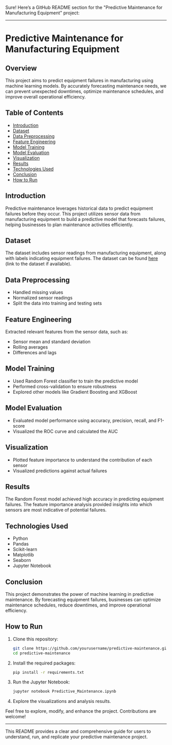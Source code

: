 Sure! Here’s a GitHub README section for the "Predictive Maintenance for Manufacturing Equipment" project:

---

# Predictive Maintenance for Manufacturing Equipment

## Overview

This project aims to predict equipment failures in manufacturing using machine learning models. By accurately forecasting maintenance needs, we can prevent unexpected downtimes, optimize maintenance schedules, and improve overall operational efficiency.

## Table of Contents

- [Introduction](#introduction)
- [Dataset](#dataset)
- [Data Preprocessing](#data-preprocessing)
- [Feature Engineering](#feature-engineering)
- [Model Training](#model-training)
- [Model Evaluation](#model-evaluation)
- [Visualization](#visualization)
- [Results](#results)
- [Technologies Used](#technologies-used)
- [Conclusion](#conclusion)
- [How to Run](#how-to-run)

## Introduction

Predictive maintenance leverages historical data to predict equipment failures before they occur. This project utilizes sensor data from manufacturing equipment to build a predictive model that forecasts failures, helping businesses to plan maintenance activities efficiently.

## Dataset

The dataset includes sensor readings from manufacturing equipment, along with labels indicating equipment failures. The dataset can be found [here](#) (link to the dataset if available).

## Data Preprocessing

- Handled missing values
- Normalized sensor readings
- Split the data into training and testing sets

## Feature Engineering

Extracted relevant features from the sensor data, such as:

- Sensor mean and standard deviation
- Rolling averages
- Differences and lags

## Model Training

- Used Random Forest classifier to train the predictive model
- Performed cross-validation to ensure robustness
- Explored other models like Gradient Boosting and XGBoost

## Model Evaluation

- Evaluated model performance using accuracy, precision, recall, and F1-score
- Visualized the ROC curve and calculated the AUC

## Visualization

- Plotted feature importance to understand the contribution of each sensor
- Visualized predictions against actual failures

## Results

The Random Forest model achieved high accuracy in predicting equipment failures. The feature importance analysis provided insights into which sensors are most indicative of potential failures.

## Technologies Used

- Python
- Pandas
- Scikit-learn
- Matplotlib
- Seaborn
- Jupyter Notebook

## Conclusion

This project demonstrates the power of machine learning in predictive maintenance. By forecasting equipment failures, businesses can optimize maintenance schedules, reduce downtimes, and improve operational efficiency.

## How to Run

1. Clone this repository:
   ```bash
   git clone https://github.com/yourusername/predictive-maintenance.git
   cd predictive-maintenance
   ```

2. Install the required packages:
   ```bash
   pip install -r requirements.txt
   ```

3. Run the Jupyter Notebook:
   ```bash
   jupyter notebook Predictive_Maintenance.ipynb
   ```

4. Explore the visualizations and analysis results.

Feel free to explore, modify, and enhance the project. Contributions are welcome!

---

This README provides a clear and comprehensive guide for users to understand, run, and replicate your predictive maintenance project.

